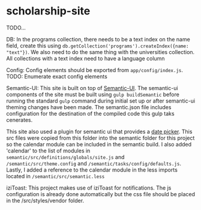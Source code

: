 # scholarship-site
TODO...

DB:
In the programs collection, there needs to be a text index on the name field, create this using `db.getCollection('programs').createIndex({name: "text"})`.
We also need to do the same thing with the universities collection.
All collections with a text index need to have a language column

Config:
Config elements should be exported from `app/config/index.js`. TODO: Enumerate exact config elements

Semantic-UI:
This site is built on top of [Semantic-UI](https://semantic-ui.com/). The semantic-ui components of the site must be built using `gulp buildSemantic` before running the standard `gulp` command during initial set up or after semantic-ui theming changes have been made. The semantic.json file includes configuration for the destination of the compiled code this gulp taks cenerates.

This site also used a plugin for semantic ui that provides a [date picker](https://www.npmjs.com/package/semantic-ui-calendar). This src files were copied from this folder into the semantic folder for this project so the calendar module can be included in the semantic build. I also added 'calendar' to the list of modules in `semantic/src/definitions/globals/site.js` and `/semantic/src/theme.config` and `/semantic/tasks/config/defaults.js`. Lastly, I added a reference to the calendar module in the less imports located in `/semantic/src/semantic.less`

iziToast:
This project makes use of iziToast for notifications. The js configuration is already done automatically but the css file should be placed in the /src/styles/vendor folder.
